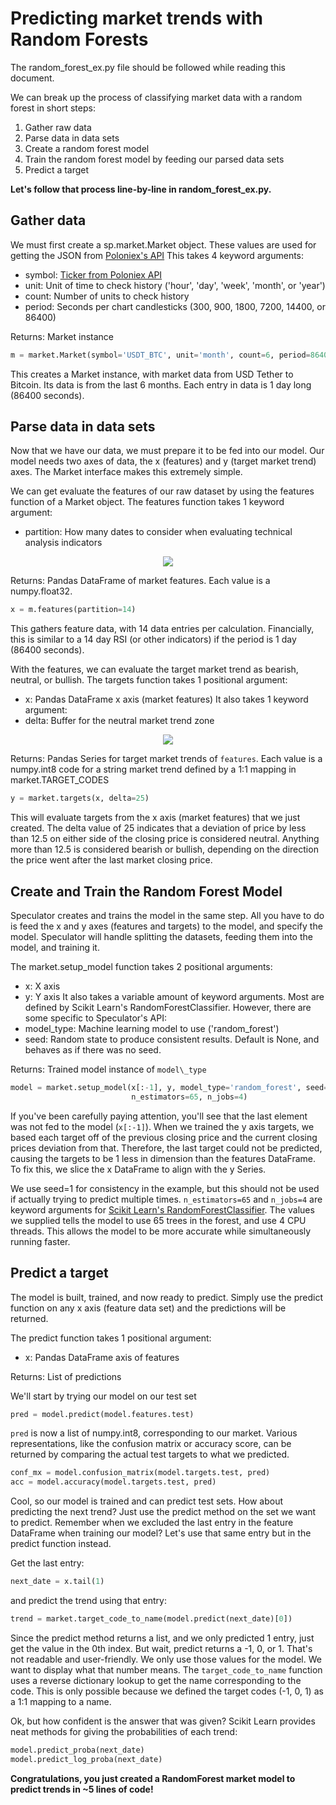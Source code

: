 # Predicting market trends with Random Forests
The random\_forest\_ex.py file should be followed while reading this document.

We can break up the process of classifying market data with a random forest in short steps:
1. Gather raw data
2. Parse data in data sets
3. Create a random forest model
4. Train the random forest model by feeding our parsed data sets
5. Predict a target

**Let's follow that process line-by-line in random\_forest\_ex.py.**

## Gather data
We must first create a sp.market.Market object.  These values are used for getting the JSON from [Poloniex's API](https://poloniex.com/support/api/)
This takes 4 keyword arguments:
* symbol: [Ticker from Poloniex API](https://poloniex.com/public?command=returnTicker)
* unit: Unit of time to check history ('hour', 'day', 'week', 'month', or 'year')
* count: Number of units to check history
* period: Seconds per chart candlesticks (300, 900, 1800, 7200, 14400, or 86400)

Returns: Market instance
``` python
m = market.Market(symbol='USDT_BTC', unit='month', count=6, period=86400)
```
This creates a Market instance, with market data from USD Tether to Bitcoin.
Its data is from the last 6 months.  Each entry in data is 1 day long (86400 seconds).

## Parse data in data sets
Now that we have our data, we must prepare it to be fed into our model.
Our model needs two axes of data, the x (features) and y (target market trend) axes.
The Market interface makes this extremely simple.

We can get evaluate the features of our raw dataset by using the features function of a Market object.
The features function takes 1 keyword argument:
* partition: How many dates to consider when evaluating technical analysis indicators
<p align="center">
  <img src="http://i.cubeupload.com/osMGQ1.png">
</p>

Returns: Pandas DataFrame of market features.  Each value is a numpy.float32.
``` python
x = m.features(partition=14)
```
This gathers feature data, with 14 data entries per calculation.
Financially, this is similar to a 14 day RSI (or other indicators) if the period is 1 day (86400 seconds).

With the features, we can evaluate the target market trend as bearish, neutral, or bullish.
The targets function takes 1 positional argument:
* x: Pandas DataFrame x axis (market features)
It also takes 1 keyword argument:
* delta: Buffer for the neutral market trend zone
<p align="center">
  <img src="https://i.cubeupload.com/K74Iur.png">
</p>

Returns: Pandas Series for target market trends of `features`.  Each value is a numpy.int8 code for a string market trend defined by a 1:1 mapping in market.TARGET\_CODES
``` python
y = market.targets(x, delta=25)
```
This will evaluate targets from the x axis (market features) that we just created.
The delta value of 25 indicates that a deviation of price by less than 12.5 on either side of the closing price is considered neutral.  Anything more than 12.5 is considered bearish or bullish, depending on the direction the price went after the last market closing price.

## Create and Train the Random Forest Model
Speculator creates and trains the model in the same step.
All you have to do is feed the x and y axes (features and targets) to the model, and specify the model.
Speculator will handle splitting the datasets, feeding them into the model, and training it.

The market.setup\_model function takes 2 positional arguments:
* x: X axis
* y: Y axis
It also takes a variable amount of keyword arguments.  Most are defined by Scikit Learn's RandomForestClassifier.
However, there are some specific to Speculator's API:
* model\_type: Machine learning model to use ('random\_forest')
* seed: Random state to produce consistent results.  Default is None, and behaves as if there was no seed.

Returns: Trained model instance of `model\_type`
``` python
model = market.setup_model(x[:-1], y, model_type='random_forest', seed=1,
                           n_estimators=65, n_jobs=4)
```
If you've been carefully paying attention, you'll see that the last element was not fed to the model (`x[:-1]`).
When we trained the y axis targets, we based each target off of the previous closing price and the current closing prices deviation from that.
Therefore, the last target could not be predicted, causing the targets to be 1 less in dimension than the features DataFrame.
To fix this, we slice the x DataFrame to align with the y Series.

We use seed=1 for consistency in the example, but this should not be used if actually trying to predict multiple times.
`n_estimators=65` and `n_jobs=4` are keyword arguments for [Scikit Learn's RandomForestClassifier](http://scikit-learn.org/stable/modules/generated/sklearn.ensemble.RandomForestClassifier.html).  The values we supplied tells the model to use 65 trees in the forest, and use 4 CPU threads.  This allows the model to be more accurate while simultaneously running faster.

## Predict a target
The model is built, trained, and now ready to predict.  Simply use the predict function on any x axis (feature data set) and the predictions will be returned.

The predict function takes 1 positional argument:
* x: Pandas DataFrame axis of features

Returns: List of predictions

We'll start by trying our model on our test set
``` python
pred = model.predict(model.features.test)
```
`pred` is now a list of numpy.int8, corresponding to our market.
Various representations, like the confusion matrix or accuracy score, can be returned by comparing the actual test targets to what we predicted.
``` python
conf_mx = model.confusion_matrix(model.targets.test, pred)
acc = model.accuracy(model.targets.test, pred)
```

Cool, so our model is trained and can predict test sets.  How about predicting the next trend?
Just use the predict method on the set we want to predict.
Remember when we excluded the last entry in the feature DataFrame when training our model?
Let's use that same entry but in the predict function instead.

Get the last entry:
``` python
next_date = x.tail(1)
```
and predict the trend using that entry:
``` python
trend = market.target_code_to_name(model.predict(next_date)[0])
```
Since the predict method returns a list, and we only predicted 1 entry, just get the value in the 0th index.
But wait, predict returns a -1, 0, or 1.  That's not readable and user-friendly.  We only use those values for the model.  We want to display what that number means.
The `target_code_to_name` function uses a reverse dictionary lookup to get the name corresponding to the code.  This is only possible because we defined the target codes (-1, 0, 1) as a 1:1 mapping to a name.

Ok, but how confident is the answer that was given?
Scikit Learn provides neat methods for giving the probabilities of each trend:
``` python
model.predict_proba(next_date)
model.predict_log_proba(next_date)
```

**Congratulations, you just created a RandomForest market model to predict trends in ~5 lines of code!**

